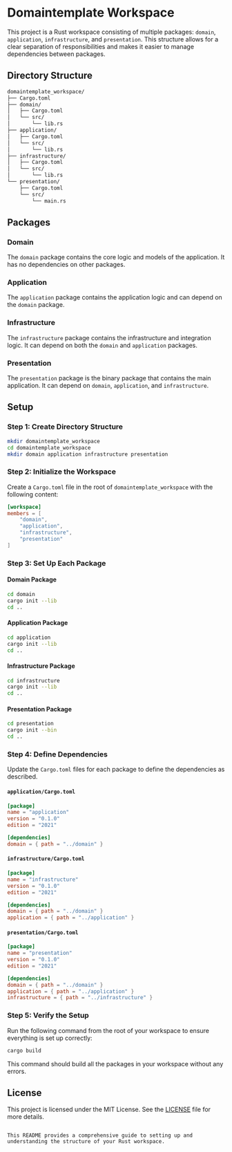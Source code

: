 # Domaintemplate Workspace

This project is a Rust workspace consisting of multiple packages: `domain`, `application`, `infrastructure`, and `presentation`. This structure allows for a clear separation of responsibilities and makes it easier to manage dependencies between packages.

## Directory Structure

```bash
domaintemplate_workspace/
├── Cargo.toml
├── domain/
│   ├── Cargo.toml
│   └── src/
│       └── lib.rs
├── application/
│   ├── Cargo.toml
│   └── src/
│       └── lib.rs
├── infrastructure/
│   ├── Cargo.toml
│   └── src/
│       └── lib.rs
└── presentation/
    ├── Cargo.toml
    └── src/
        └── main.rs
```

## Packages

### Domain

The `domain` package contains the core logic and models of the application. It has no dependencies on other packages.

### Application

The `application` package contains the application logic and can depend on the `domain` package.

### Infrastructure

The `infrastructure` package contains the infrastructure and integration logic. It can depend on both the `domain` and `application` packages.

### Presentation

The `presentation` package is the binary package that contains the main application. It can depend on `domain`, `application`, and `infrastructure`.

## Setup

### Step 1: Create Directory Structure

```sh
mkdir domaintemplate_workspace
cd domaintemplate_workspace
mkdir domain application infrastructure presentation
```

### Step 2: Initialize the Workspace

Create a `Cargo.toml` file in the root of `domaintemplate_workspace` with the following content:

```toml
[workspace]
members = [
    "domain",
    "application",
    "infrastructure",
    "presentation"
]
```

### Step 3: Set Up Each Package

#### Domain Package

```sh
cd domain
cargo init --lib
cd ..
```

#### Application Package

```sh
cd application
cargo init --lib
cd ..
```

#### Infrastructure Package

```sh
cd infrastructure
cargo init --lib
cd ..
```

#### Presentation Package

```sh
cd presentation
cargo init --bin
cd ..
```

### Step 4: Define Dependencies

Update the `Cargo.toml` files for each package to define the dependencies as described.

#### `application/Cargo.toml`

```toml
[package]
name = "application"
version = "0.1.0"
edition = "2021"

[dependencies]
domain = { path = "../domain" }
```

#### `infrastructure/Cargo.toml`

```toml
[package]
name = "infrastructure"
version = "0.1.0"
edition = "2021"

[dependencies]
domain = { path = "../domain" }
application = { path = "../application" }
```

#### `presentation/Cargo.toml`

```toml
[package]
name = "presentation"
version = "0.1.0"
edition = "2021"

[dependencies]
domain = { path = "../domain" }
application = { path = "../application" }
infrastructure = { path = "../infrastructure" }
```

### Step 5: Verify the Setup

Run the following command from the root of your workspace to ensure everything is set up correctly:

```sh
cargo build
```

This command should build all the packages in your workspace without any errors.

## License

This project is licensed under the MIT License. See the [LICENSE](LICENSE) file for more details.
```

This README provides a comprehensive guide to setting up and understanding the structure of your Rust workspace.
